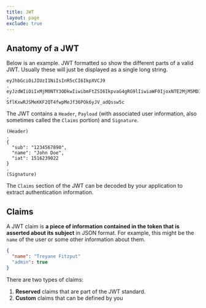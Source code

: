 ```yaml
---
title: JWT
layout: page
exclude: true
---
```


## Anatomy of a JWT

Below is an example. JWT formatted so show the different parts of a valid JWT. Usually these will just be displayed as a single long string.
```
eyJhbGciOiJIUzI1NiIsInR5cCI6IkpXVCJ9
.
eyJzdWIiOiIxMjM0NTY3ODkwIiwibmFtZSI6IkpvaG4gRG9lIiwiaWF0IjoxNTE2MjM5MDIyfQ
.
SflKxwRJSMeKKF2QT4fwpMeJf36POk6yJV_adQssw5c
```

The JWT contains a `Header`, `Payload` (with associated user information, also sometimes called the `Claims` portion) and `Signature`.
```
(Header)
.
{
  "sub": "1234567890",
  "name": "John Doe",
  "iat": 1516239022
}
.
(Signature)
```

The `Claims` section of the JWT can be decoded by your application to extract authentication information.

## Claims

A JWT claim is **a piece of information contained in the token that is asserted about its subject** in JSON format. For example, this might be the `name` of the user or some other information about them.
```json
{
  "name": "Treyane Fitzput"
  "admin": true
}
```

There are two types of claims:

1. **Reserved** claims that are part of the JWT standard.
2. **Custom** claims that can be defined by you


<!--stackedit_data:
eyJoaXN0b3J5IjpbNjU2NTA1ODY4LC0xMTIwMjgyMzY0XX0=
-->